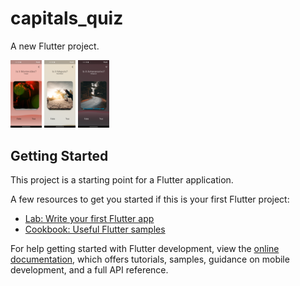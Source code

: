 # capitals_quiz

A new Flutter project.

<img src="./templates/capital1_ss.png" width="50">
<img src="./templates/capital2_ss.png" width="50">
<img src="./templates/capital3_ss.png" width="50">


## Getting Started

This project is a starting point for a Flutter application.

A few resources to get you started if this is your first Flutter project:

- [Lab: Write your first Flutter app](https://docs.flutter.dev/get-started/codelab)
- [Cookbook: Useful Flutter samples](https://docs.flutter.dev/cookbook)

For help getting started with Flutter development, view the
[online documentation](https://docs.flutter.dev/), which offers tutorials,
samples, guidance on mobile development, and a full API reference.
